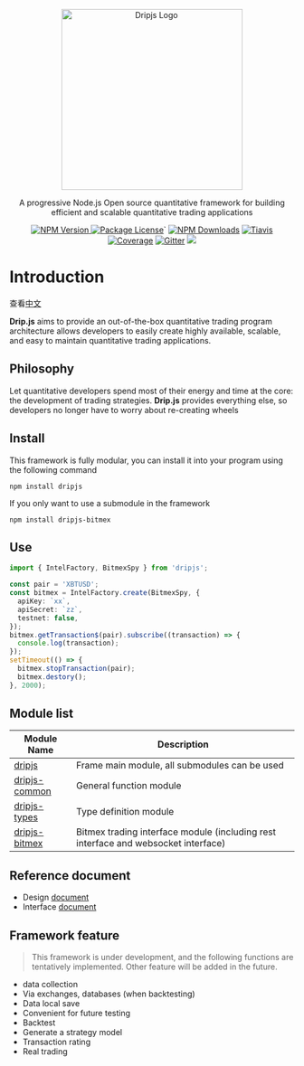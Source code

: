 <p align="center">
  <a href="https://github.com/drip-trader/dripjs" target="blank">
    <img src="https://cdn.jsdelivr.net/npm/dripjs/dripjs.svg" width="320" alt="Dripjs Logo" />
  </a>
</p>
<p align="center">A progressive Node.js Open source quantitative framework for building efficient and scalable quantitative trading applications</p>
<p align="center">
<a href="https://www.npmjs.com/package/dripjs"><img src="https://img.shields.io/npm/v/dripjs.svg" alt="NPM Version" />
<a href="https://www.npmjs.com/package/dripjs"><img src="https://img.shields.io/badge/license-GPL_3.0-green.svg" alt="Package License" /></a>`
<a href="https://www.npmjs.com/package/dripjs"><img src="https://img.shields.io/npm/dm/dripjs.svg" alt="NPM Downloads" /></a>
<a href="https://travis-ci.com/drip-trader/dripjs"><img src="https://travis-ci.com/drip-trader/dripjs.svg?branch=master&t=6" alt="Tiavis" /></a>
<a href="https://coveralls.io/github/drip-trader/dripjs?branch=master"><img src="https://coveralls.io/repos/github/drip-trader/dripjs/badge.svg?branch=master&t=6" alt="Coverage" /></a>
<a href="https://gitter.im/drip-js/community?utm_source=badge&utm_medium=badge&utm_campaign=pr-badge&utm_content=badge"><img src="https://badges.gitter.im/drip-js.svg" alt="Gitter" /></a>
<a href="https://www.paypal.me/zlq4863947"><img src="https://img.shields.io/badge/Donate-PayPal-ff3f59.svg"/></a>
</p>

# Introduction

查看<a href="https://github.com/drip-trader/dripjs/blob/master/README.md">中文</a>

**Drip.js** aims to provide an out-of-the-box quantitative trading program architecture allows developers to easily create highly available, scalable, and easy to maintain quantitative trading applications.

## Philosophy

Let quantitative developers spend most of their energy and time at the core: the development of trading strategies.
**Drip.js** provides everything else, so developers no longer have to worry about re-creating wheels

## Install

This framework is fully modular, you can install it into your program using the following command

```shell
npm install dripjs
```

If you only want to use a submodule in the framework

```shell
npm install dripjs-bitmex
```

## Use

```typescript
import { IntelFactory, BitmexSpy } from 'dripjs';

const pair = 'XBTUSD';
const bitmex = IntelFactory.create(BitmexSpy, {
  apiKey: `xx`,
  apiSecret: `zz`,
  testnet: false,
});
bitmex.getTransaction$(pair).subscribe((transaction) => {
  console.log(transaction);
});
setTimeout(() => {
  bitmex.stopTransaction(pair);
  bitmex.destory();
}, 2000);
```

## Module list

| Module Name                                                  | Description                                                                        |
| ------------------------------------------------------------ | ---------------------------------------------------------------------------------- |
| [dripjs](https://www.npmjs.com/package/dripjs)               | Frame main module, all submodules can be used                                      |
| [dripjs-common](https://www.npmjs.com/package/dripjs-common) | General function module                                                            |
| [dripjs-types](https://www.npmjs.com/package/dripjs-types)   | Type definition module                                                             |
| [dripjs-bitmex](https://www.npmjs.com/package/dripjs-bitmex) | Bitmex trading interface module (including rest interface and websocket interface) |

## Reference document

- Design [document](https://github.com/drip-trader/dripjs/tree/master/docs)
- Interface [document](https://drip-trader.github.io/dripjs-docs)

## Framework feature

> This framework is under development, and the following functions are tentatively implemented. Other feature will be added in the future.

- data collection
- Via exchanges, databases (when backtesting)
- Data local save
- Convenient for future testing
- Backtest
- Generate a strategy model
- Transaction rating
- Real trading
